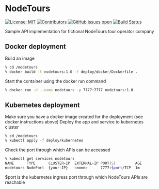 # NodeTours

[![License: MIT](https://img.shields.io/badge/License-MIT-blue.svg)](https://opensource.org/licensesMIT)
[![Contributors](https://img.shields.io/github/contributors/przemekulik/nodetours)](https://github.com/przemekulik/nodetours/graphs/contributors)
[![GitHub issues open](https://img.shields.io/github/issues/przemekulik/nodetours)](https://img.shields.io/github/issues/przemekulik/nodetours)
[![Build Status](https://dev.azure.com/przemekulik/nodetours/_apis/build/status/Build%20node%20app?branchName=master)](https://dev.azure.com/przemekulik/nodetours/_build/latest?definitionId=5&branchName=master)

Sample API implementation for fictional NodeTours tour operator company

## Docker deployment

Build an image

```zsh
% cd /nodetours
% docker build -t nodetours:1.0 -f deploy/docker/Dockerfile .
```

Start the container using the docker run command

```zsh
% docker run -d --name nodetours -p 7777:7777 nodetours:1.0
```

## Kubernetes deployment

Make sure you have a docker image created for the deployment (see docker instructions above)
Deploy the app and service to kubernetes cluster

```zsh
% cd /nodetours
% kubectl apply -f deploy/kubernetes
```

Check the port through which APIs can be accessed

```zsh
% kubectl get services nodetours
NAME      TYPE      CLUSTER-IP  EXTERNAL-IP PORT(S)         AGE
nodetours NodePort  {your-IP}   <none>      7777:$port/TCP  1m
```

$port is the kubernetes ingress port through which NodeTours APIs are reachable
